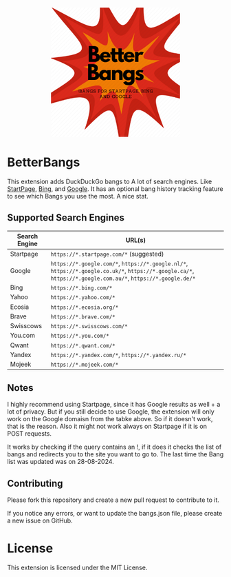 <p align="center">
    <img src="icons/icon500.png" height="300"><br />
</p>

# BetterBangs

This extension adds DuckDuckGo bangs to A lot of search engines. Like [StartPage](https://www.startpage.com/), [Bing](https://www.bing.com/), and [Google](https://www.google.com/).
It has an optional bang history tracking feature to see which Bangs you use the most. A nice stat.

## Supported Search Engines

| Search Engine  | URL(s)                         |
| -------------- | ------------------------------ |
| Startpage      | `https://*.startpage.com/*` (suggested)    |
| Google         | `https://*.google.com/*`, `https://*.google.nl/*`, `https://*.google.co.uk/*`, `https://*.google.ca/*`, `https://*.google.com.au/*`, `https://*.google.de/*` |
| Bing           | `https://*.bing.com/*`         |
| Yahoo          | `https://*.yahoo.com/*`        |
| Ecosia         | `https://*.ecosia.org/*`       |
| Brave          | `https://*.brave.com/*`        |
| Swisscows      | `https://*.swisscows.com/*`    |
| You.com        | `https://*.you.com/*`          |
| Qwant          | `https://*.qwant.com/*`        |
| Yandex         | `https://*.yandex.com/*`, `https://*.yandex.ru/*`       |
| Mojeek         | `https://*.mojeek.com/*`       |

## Notes
I highly recommend using Startpage, since it has Google results as well + a lot of privacy. But if you still decide to use Google, the extension will only work on the Google domaisn from the tabke above. So if it doesn't work, that is the reason. Also it might not work always on Startpage if it is on POST requests.

It works by checking if the query contains an !, if it does it checks the list of bangs and redirects you to the site you want to go to.
The last time the Bang list was updated was on 28-08-2024.

## Contributing
Please fork this repository and create a new pull request to contribute to it.

If you notice any errors, or want to update the bangs.json file, please create a new issue on GitHub.

# License
This extension is licensed under the MIT License.